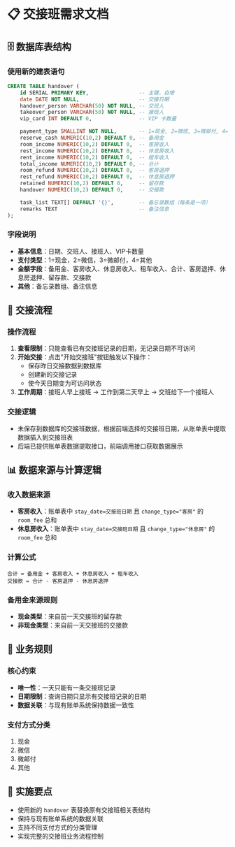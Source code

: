 # 📋 交接班需求文档

## 🗄️ 数据库表结构

### 使用新的建表语句

```sql
CREATE TABLE handover (
    id SERIAL PRIMARY KEY,                -- 主键，自增
    date DATE NOT NULL,                   -- 交接日期
    handover_person VARCHAR(50) NOT NULL, -- 交班人
    takeover_person VARCHAR(50) NOT NULL, -- 接班人
    vip_card INT DEFAULT 0,               -- VIP 卡数量

    payment_type SMALLINT NOT NULL,       -- 1=现金, 2=微信, 3=微邮付, 4=其他
    reserve_cash NUMERIC(10,2) DEFAULT 0, -- 备用金
    room_income NUMERIC(10,2) DEFAULT 0,  -- 客房收入
    rest_income NUMERIC(10,2) DEFAULT 0,  -- 休息房收入
    rent_income NUMERIC(10,2) DEFAULT 0,  -- 租车收入
    total_income NUMERIC(10,2) DEFAULT 0, -- 合计
    room_refund NUMERIC(10,2) DEFAULT 0,  -- 客房退押
    rest_refund NUMERIC(10,2) DEFAULT 0,  -- 休息房退押
    retained NUMERIC(10,2) DEFAULT 0,     -- 留存款
    handover NUMERIC(10,2) DEFAULT 0,     -- 交接款

    task_list TEXT[] DEFAULT '{}',        -- 备忘录数组（每条是一项）
    remarks TEXT                          -- 备注信息
);
```

### 字段说明
- **基本信息**：日期、交班人、接班人、VIP卡数量
- **支付类型**：1=现金，2=微信，3=微邮付，4=其他  
- **金额字段**：备用金、客房收入、休息房收入、租车收入、合计、客房退押、休息房退押、留存款、交接款
- **其他**：备忘录数组、备注信息

## 🔄 交接流程

### 操作流程
1. **查看限制**：只能查看已有交接班记录的日期，无记录日期不可访问
2. **开始交接**：点击"开始交接班"按钮触发以下操作：
   - 保存昨日交接数据到数据库
   - 创建新的交接记录
   - 使今天日期变为可访问状态
3. **工作周期**：接班人早上接班 → 工作到第二天早上 → 交班给下一个接班人

### 交接逻辑
- 未保存到数据库的交接班数据，根据前端选择的交接班日期，从账单表中提取数据插入到交接班表
- 后端已提供账单表数据提取接口，前端调用接口获取数据展示

## 📊 数据来源与计算逻辑

### 收入数据来源
- **客房收入**：账单表中 `stay_date=交接班日期` 且 `change_type="客房"` 的 `room_fee` 总和
- **休息房收入**：账单表中 `stay_date=交接班日期` 且 `change_type="休息房"` 的 `room_fee` 总和

### 计算公式
```
合计 = 备用金 + 客房收入 + 休息房收入 + 租车收入
交接款 = 合计 - 客房退押 - 休息房退押
```

### 备用金来源规则
- **现金类型**：来自前一天交接班的留存款
- **非现金类型**：来自前一天交接班的交接款

## 📅 业务规则

### 核心约束
- **唯一性**：一天只能有一条交接班记录
- **日期限制**：查询日期只显示有交接班记录的日期
- **数据关联**：与现有账单系统保持数据一致性

### 支付方式分类
1. 现金
2. 微信 
3. 微邮付
4. 其他

## 🎯 实施要点

- 使用新的 `handover` 表替换原有交接班相关表结构
- 保持与现有账单系统的数据关联
- 支持不同支付方式的分类管理
- 实现完整的交接班业务流程控制